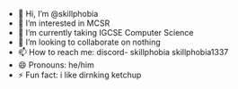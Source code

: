 - 👋 Hi, I’m @skillphobia
- 👀 I’m interested in MCSR
- 🌱 I’m currently taking IGCSE Computer Science
- 💞️ I’m looking to collaborate on nothing
- 📫 How to reach me:
      discord- skillphobia
               skillphobia1337
- 😄 Pronouns: he/him
- ⚡ Fun fact: i like dirnking ketchup

<!---
skillphobia/skillphobia is a ✨ special ✨ repository because its `README.md` (this file) appears on your GitHub profile.
You can click the Preview link to take a look at your changes.
--->
